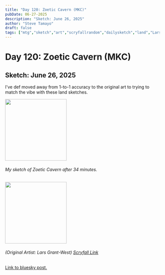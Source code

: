 ```yaml
---
title: "Day 120: Zoetic Cavern (MKC)"
pubDate: 06-27-2025
description: "Sketch: June 26, 2025"
author: "Steve Tamayo"
draft: false
tags: ["mtg","sketch","art","scryfallrandom","dailysketch","land","Lars Grant-West"]
---
```

# Day 120: Zoetic Cavern (MKC)
## Sketch: June 26, 2025


I've def moved away from 1-to-1 accuracy to the original art to trying to match the vibe with these land sketches.


<img src="https://cdn.bsky.app/img/feed_fullsize/plain/did:plc:vlb3baqyfxfheceuqyubujfl/bafkreifz3mn6psswsvgaihcuy7fqf5ucuscj5t64hak2mhquh63b4fwstq@jpeg" height="200">


###### My sketch of Zoetic Cavern after 34 minutes.
<img src="https://cards.scryfall.io/large/front/3/7/37f10035-bf05-460d-9390-433caa2570f4.jpg?1706241300" height="200">


###### (Original Artist: Lars Grant-West) [Scryfall Link](https://scryfall.com/card/mkc/311/zoetic-cavern)


[Link to bluesky post.](https://bsky.app/profile/did:plc:vlb3baqyfxfheceuqyubujfl/post/3lsmrcmvh722g)